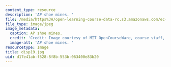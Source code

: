 ```yaml
---
content_type: resource
description: 'AP shoe mines. '
file: /media/https%3A/open-learning-course-data-rc.s3.amazonaws.com/ec-s06-design-for-demining-spring-2007/d17e41abf5288f8b553b063400e83b20_disp19.jpg
file_type: image/jpeg
image_metadata:
  caption: AP shoe mines.
  credit: 'Credit: Image courtesy of MIT OpenCourseWare, course staff, and students.'
  image-alt: 'AP shoe mines. '
resourcetype: Image
title: disp19.jpg
uid: d17e41ab-f528-8f8b-553b-063400e83b20
---
```

